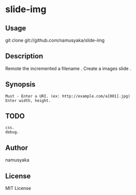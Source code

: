 # slide-img
## Usage
  git clone git://github.com/namusyaka/slide-img

## Description
  Remote the incremented a filename .
  Create a images slide .

## Synopsis
	Must - Enter a URI. (ex: http://example.com/a[001].jpg)
	Enter width, height.
## TODO
	css.
	debug.
## Author
  namusyaka
## License
  MIT License